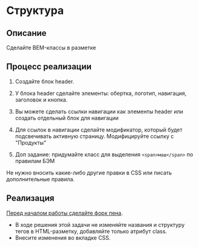 # Структура

## Описание

Сделайте BEM-классы в разметке

## Процесс реализации

1. Создайте блок header.

2. У блока header сделайте элементы: обертка, логотип, навигация, заголовок и кнопка.

3. Вы можете сделать ссылки навигации как элементы header или создать отдельный блок для навигации

4. Для ссылок в навигации сделайте модификатор, который будет подсвечивать активную страницу. Модифицируйте ссылку с "Продукты"

5. Доп задание: придумайте класс для выделения `<span>маш</span>` по правилам БЭМ 

Не нужно вносить какие-либо другие правки в CSS или писать дополнительные правила.

## Реализация
[Перед началом работы сделайте форк пена](https://codepen.io/Netology/pen/rGEGJm?editors=0100#0).

- В ходе решения этой задачи не изменяйте названия и структуру тегов в HTML-разметку, добавляйте только атрибут class.
- Внесите изменения во вкладке CSS. 
